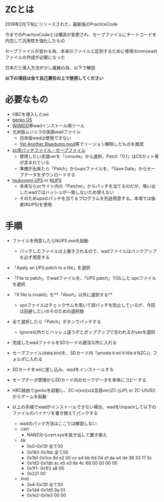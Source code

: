 # ZCとは
  2019年2月下旬にリリースされた、最新版のPracticeCode
  
  今までのPracticeCodeとは構造が変更され、セーブファイルにチートコードを内包して汎用性を強化したもの
  
  セーブファイルが変わる為、本来のファイルと区別するために専用のrom(wad)ファイルの作成が必要になった
  
  日本だと導入方法が少し複雑の為、以下で解説
  
  **以下の項目は全て自己責任の上で使用してください**
  
# 必要なもの
  - HBCを導入したwii
  - [gecko OS](https://wiibrew.org/wiki/Gecko_OS)
  - [WiiMOD](http://revowii.blog.fc2.com/blog-entry-25.html)等wadインストール用ツール
  - 北米版ムジュラの仮面wadファイル
    - 日本版wadは使用できない
    - [Yet Another Bluedump mod](https://wiidatabase.de/downloads/wii-tools/yet-another-bluedump-mod/)等でリージョン解除したものを推奨
  - [zc用パッチファイル・セーブファイル](https://zc.zeldacodes.org/)
    - 使用したい言語verを「console」から選択、Patch「0.1」はCSカット等が含まれている
    - 準備が出来たら「Patch」からupsファイルを、「Save Data」からセーブデータをダウンロードする
  - [tsukuyomi UPS](https://www.romhacking.net/utilities/519/) or [NUPS](https://www.romhacking.net/utilities/606/)
    - 本来ならzcサイト内の「Patcher」からパッチを当てるのだが、吸い出したwadではハッシュが一致しないため使えない
    - そのためupsのパッチを当てるプログラムを別途用意する。本項では後者(NUPS)を使用

# 手順
  - ファイルを用意したらNUPS.exeを起動
    - パッチしたファイルは上書きされるので、wadファイルはバックアップを必ず用意する
  - 「Apply an UPS patch to a file」を選択
  - 「File to patch」でwadファイルを、「UPS patch」でDLした.upsファイルを選択
  - 「If file is invalid」を**「Abort」以外に選択する**
    - upsファイルはチェックサムを用いて誤パッチを防止しているが、今回は回避したいのそのための選択肢
  - 全て選択したら「Patch」ボタンでパッチする
    - Ignore以外だとハッシュ違うぞとポップアップで言われるがyesを選択
  - 完成したwadファイルをSDカードの適当な所に入れる
  - セーブファイル(data.bin)を、SDカード内「private￥wii￥title￥NZCJ」フォルダに入れる
  - SDカードをwiiに差し込み、wadをインストールする
  - セーブデータ管理からSDカード内のセーブデータを本体にコピーする
  - HBC経由でgeckoを起動し、ZC-x(xx)(xは言語ver(ZC-j(JP) or ZC-U(US))からゲームを起動
  
  - 以上の手順でwadがインストールできない場合、wadをUnpackして以下のファイルのバイナリを書き換えてパックする
    - wadのパック方法はここでは解説しない
    - .cert
      - NANDからcert.sysを抜き出して置き換え
    - .tik
      - 0x0-0x13f 全て00
      - 0x180-0x1bb 全て00
      - 0x1bf-0x1ce 9d e2 00 cc e4 bb 6d 04 e1 da e4 de 36 33 17 5c
      - 0x1d2-0x1db ac e5 e3 8e 4c 68 00 00 00 00
      - 0x1f1- 0x1f2 a8 00
      - 0x221 00
    - .tmd
      - 0x4-0x13f 全て00
      - 0x1d4-0x1d5 9a 01
      - 0x1e2-0x1e3 00 00
     
 
